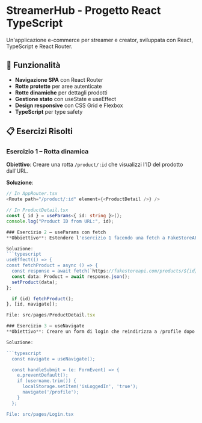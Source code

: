 # StreamerHub - Progetto React TypeScript

Un'applicazione e-commerce per streamer e creator, sviluppata con React, TypeScript e React Router.

## 🚀 Funzionalità

- **Navigazione SPA** con React Router
- **Rotte protette** per aree autenticate
- **Rotte dinamiche** per dettagli prodotti
- **Gestione stato** con useState e useEffect
- **Design responsive** con CSS Grid e Flexbox
- **TypeScript** per type safety

## 📋 Esercizi Risolti

### Esercizio 1 – Rotta dinamica
  **Obiettivo**: Creare una rotta `/product/:id` che visualizzi l'ID del prodotto dall'URL.

  **Soluzione**:
  ```typescript
  // In AppRouter.tsx
  <Route path="/product/:id" element={<ProductDetail />} />

  // In ProductDetail.tsx
  const { id } = useParams<{ id: string }>();
  console.log("Product ID from URL:", id);

### Esercizio 2 – useParams con fetch
**Obbiettivo**: Estendere l'esercizio 1 facendo una fetch a FakeStoreAPI per ottenere i dettagli del prodotto.

Soluzione:
  ```typescript
  useEffect(() => {
  const fetchProduct = async () => {
    const response = await fetch(`https://fakestoreapi.com/products/${id}`);
    const data: Product = await response.json();
    setProduct(data);
  };
  
    if (id) fetchProduct();
  }, [id, navigate]);

File: src/pages/ProductDetail.tsx

### Esercizio 3 – useNavigate
**Obiettivo**: Creare un form di login che reindirizza a /profile dopo l'autenticazione.

Soluzione:

```typescript
    const navigate = useNavigate();

    const handleSubmit = (e: FormEvent) => {
      e.preventDefault();
      if (username.trim()) {
        localStorage.setItem('isLoggedIn', 'true');
        navigate('/profile');
      }
    };

File: src/pages/Login.tsx

